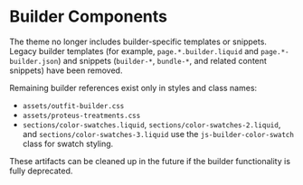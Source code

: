 # Builder Components

The theme no longer includes builder-specific templates or snippets. Legacy builder templates (for example, `page.*.builder.liquid` and `page.*-builder.json`) and snippets (`builder-*`, `bundle-*`, and related content snippets) have been removed.

Remaining builder references exist only in styles and class names:

- `assets/outfit-builder.css`
- `assets/proteus-treatments.css`
- `sections/color-swatches.liquid`, `sections/color-swatches-2.liquid`, and `sections/color-swatches-3.liquid` use the `js-builder-color-swatch` class for swatch styling.

These artifacts can be cleaned up in the future if the builder functionality is fully deprecated.
